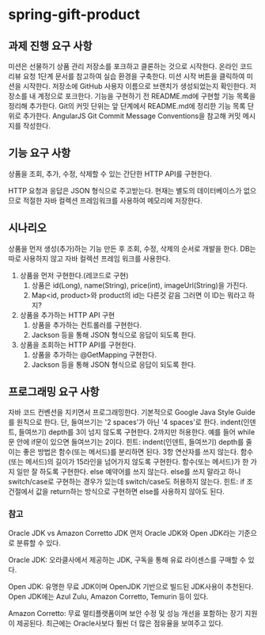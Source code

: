 # spring-gift-product

## 과제 진행 요구 사항

미션은 선물하기 상품 관리 저장소를 포크하고 클론하는 것으로 시작한다.
온라인 코드 리뷰 요청 1단계 문서를 참고하여 실습 환경을 구축한다.
미션 시작 버튼을 클릭하여 미션을 시작한다.
저장소에 GitHub 사용자 이름으로 브랜치가 생성되었는지 확인한다.
저장소를 내 계정으로 포크한다.
기능을 구현하기 전 README.md에 구현할 기능 목록을 정리해 추가한다.
Git의 커밋 단위는 앞 단계에서 README.md에 정리한 기능 목록 단위로 추가한다.
AngularJS Git Commit Message Conventions을 참고해 커밋 메시지를 작성한다.

## 기능 요구 사항

상품을 조회, 추가, 수정, 삭제할 수 있는 간단한 HTTP API를 구현한다.

HTTP 요청과 응답은 JSON 형식으로 주고받는다.
현재는 별도의 데이터베이스가 없으므로 적절한 자바 컬렉션 프레임워크를 사용하여 메모리에 저장한다.

## 시나리오

상품을 먼저 생성(추가)하는 기능 만든 후 조회, 수정, 삭제의 순서로 개발을 한다. DB는 따로 사용하지 않고 자바 컬렉션 프레임 워크를 사용한다.

1. 상품을 먼저 구현한다.(레코드로 구현)
    1. 상품은 id(Long), name(String), price(int), imageUrl(String)을 가진다.
    2. Map<id, product>와 product의 id는 다른것 같음 그러면 이 ID는 뭐라고 하지?
1. 상품을 추가하는 HTTP API 구현
    1. 상품을 추가하는 컨트롤러를 구현한다.
    2. Jackson 등을 통해 JSON 형식으로 응답이 되도록 한다.
1. 상품을 조회하는 HTTP API를 구현한다.
    1. 상품을 추가하는 @GetMapping 구현한다.
    2. Jackson 등을 통해 JSON 형식으로 응답이 되도록 한다.

## 프로그래밍 요구 사항

자바 코드 컨벤션을 지키면서 프로그래밍한다.
기본적으로 Google Java Style Guide를 원칙으로 한다.
단, 들여쓰기는 '2 spaces'가 아닌 '4 spaces'로 한다.
indent(인덴트, 들여쓰기) depth를 3이 넘지 않도록 구현한다. 2까지만 허용한다.
예를 들어 while문 안에 if문이 있으면 들여쓰기는 2이다.
힌트: indent(인덴트, 들여쓰기) depth를 줄이는 좋은 방법은 함수(또는 메서드)를 분리하면 된다.
3항 연산자를 쓰지 않는다.
함수(또는 메서드)의 길이가 15라인을 넘어가지 않도록 구현한다.
함수(또는 메서드)가 한 가지 일만 잘 하도록 구현한다.
else 예약어를 쓰지 않는다.
else를 쓰지 말라고 하니 switch/case로 구현하는 경우가 있는데 switch/case도 허용하지 않는다.
힌트: if 조건절에서 값을 return하는 방식으로 구현하면 else를 사용하지 않아도 된다.

### 참고

Oracle JDK vs Amazon Corretto JDK
먼저 Oracle JDK와 Open JDK라는 기준으로 분류할 수 있다.

Oracle JDK: 오라클사에서 제공하는 JDK, 구독을 통해 유료 라이센스를 구매할 수 있다.

Open JDK: 유명한 무료 JDK이며 OpenJDK 기반으로 빌드된 JDK사용이 추천된다.
Open JDK에는 Azul Zulu, Amazon Corretto, Temurin 등이 있다.

Amazon Corretto: 무료 멀티플랫폼이며 보안 수정 및 성능 개선을 포함하는 장기 지원이 제공된다. 최근에는 Oracle사보다 훨씬 더 많은 점유율을 보여주고 있다.